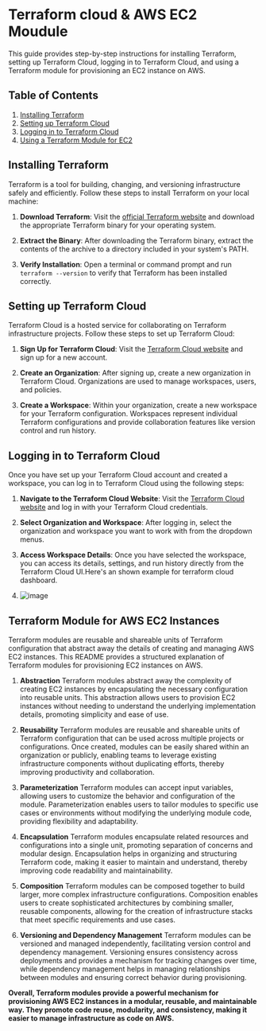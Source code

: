 # Terraform cloud & AWS EC2 Moudule

This guide provides step-by-step instructions for installing Terraform, setting up Terraform Cloud, logging in to Terraform Cloud, and using a Terraform module for provisioning an EC2 instance on AWS.

## Table of Contents

1. [Installing Terraform](#installing-terraform)
2. [Setting up Terraform Cloud](#setting-up-terraform-cloud)
3. [Logging in to Terraform Cloud](#logging-in-to-terraform-cloud)
4. [Using a Terraform Module for EC2](#using-a-terraform-module-for-ec2)

## Installing Terraform

Terraform is a tool for building, changing, and versioning infrastructure safely and efficiently. Follow these steps to install Terraform on your local machine:

1. **Download Terraform**: Visit the [official Terraform website](https://www.terraform.io/downloads.html) and download the appropriate Terraform binary for your operating system.

2. **Extract the Binary**: After downloading the Terraform binary, extract the contents of the archive to a directory included in your system's PATH.

3. **Verify Installation**: Open a terminal or command prompt and run `terraform --version` to verify that Terraform has been installed correctly.

## Setting up Terraform Cloud

Terraform Cloud is a hosted service for collaborating on Terraform infrastructure projects. Follow these steps to set up Terraform Cloud:

1. **Sign Up for Terraform Cloud**: Visit the [Terraform Cloud website](https://app.terraform.io/signup/account) and sign up for a new account.

2. **Create an Organization**: After signing up, create a new organization in Terraform Cloud. Organizations are used to manage workspaces, users, and policies.

3. **Create a Workspace**: Within your organization, create a new workspace for your Terraform configuration. Workspaces represent individual Terraform configurations and provide collaboration features like version control and run history.

## Logging in to Terraform Cloud

Once you have set up your Terraform Cloud account and created a workspace, you can log in to Terraform Cloud using the following steps:

1. **Navigate to the Terraform Cloud Website**: Visit the [Terraform Cloud website](https://app.terraform.io) and log in with your Terraform Cloud credentials.

2. **Select Organization and Workspace**: After logging in, select the organization and workspace you want to work with from the dropdown menus.

3. **Access Workspace Details**: Once you have selected the workspace, you can access its details, settings, and run history directly from the Terraform Cloud UI.Here's an shown example for terraform cloud dashboard.
4. ![image](https://github.com/abhi-kashyap25/terraform-aws-ec2/assets/111049350/89c19a93-8fd7-494a-9b57-27a7563b894e)


## Terraform Module for AWS EC2 Instances
Terraform modules are reusable and shareable units of Terraform configuration that abstract away the details of creating and managing AWS EC2 instances. This README provides a structured explanation of Terraform modules for provisioning EC2 instances on AWS.

1. **Abstraction**
Terraform modules abstract away the complexity of creating EC2 instances by encapsulating the necessary configuration into reusable units. This abstraction allows users to provision EC2 instances without needing to understand the underlying implementation details, promoting simplicity and ease of use.

2. **Reusability**
Terraform modules are reusable and shareable units of Terraform configuration that can be used across multiple projects or configurations. Once created, modules can be easily shared within an organization or publicly, enabling teams to leverage existing infrastructure components without duplicating efforts, thereby improving productivity and collaboration.

3. **Parameterization**
Terraform modules can accept input variables, allowing users to customize the behavior and configuration of the module. Parameterization enables users to tailor modules to specific use cases or environments without modifying the underlying module code, providing flexibility and adaptability.

4. **Encapsulation**
Terraform modules encapsulate related resources and configurations into a single unit, promoting separation of concerns and modular design. Encapsulation helps in organizing and structuring Terraform code, making it easier to maintain and understand, thereby improving code readability and maintainability.

5. **Composition**
Terraform modules can be composed together to build larger, more complex infrastructure configurations. Composition enables users to create sophisticated architectures by combining smaller, reusable components, allowing for the creation of infrastructure stacks that meet specific requirements and use cases.

6. **Versioning and Dependency Management**
Terraform modules can be versioned and managed independently, facilitating version control and dependency management. Versioning ensures consistency across deployments and provides a mechanism for tracking changes over time, while dependency management helps in managing relationships between modules and ensuring correct behavior during provisioning.

**Overall, Terraform modules provide a powerful mechanism for provisioning AWS EC2 instances in a modular, reusable, and maintainable way. They promote code reuse, modularity, and consistency, making it easier to manage infrastructure as code on AWS.**








